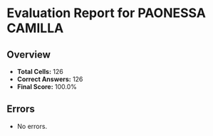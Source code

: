 # Evaluation Report for PAONESSA CAMILLA

## Overview

- **Total Cells:** 126
- **Correct Answers:** 126
- **Final Score:** 100.0%

## Errors

- No errors.